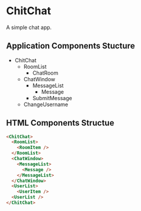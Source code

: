 # ChitChat
A simple chat app.

## Application Components Stucture
- ChitChat
  - RoomList
    - ChatRoom
  - ChatWindow
    - MessageList
      - Message
    - SubmitMessage
  - ChangeUsername

## HTML Components Structue
```html
<ChitChat>
  <RoomList>
    <RoomItem />
  </RoomList>
  <ChatWindow>
    <MessageList>
      <Message />
    </MessageList>
  </ChatWindow>
  <UserList>
    <UserItem />
  <UserList />
</ChitChat>
```